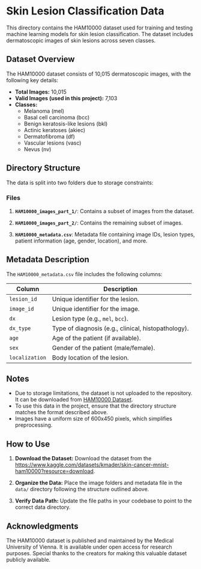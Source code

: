 # Skin Lesion Classification Data

This directory contains the HAM10000 dataset used for training and testing machine learning models for skin lesion classification. The dataset includes dermatoscopic images of skin lesions across seven classes.

## Dataset Overview

The HAM10000 dataset consists of 10,015 dermatoscopic images, with the following key details:

- **Total Images:** 10,015
- **Valid Images (used in this project):** 7,103
- **Classes:**
  - Melanoma (mel)
  - Basal cell carcinoma (bcc)
  - Benign keratosis-like lesions (bkl)
  - Actinic keratoses (akiec)
  - Dermatofibroma (df)
  - Vascular lesions (vasc)
  - Nevus (nv)

## Directory Structure

The data is split into two folders due to storage constraints:


### Files

1. **`HAM10000_images_part_1/`**:
   Contains a subset of images from the dataset.
   
2. **`HAM10000_images_part_2/`**:
   Contains the remaining subset of images.

3. **`HAM10000_metadata.csv`**:
   Metadata file containing image IDs, lesion types, patient information (age, gender, location), and more.

## Metadata Description

The `HAM10000_metadata.csv` file includes the following columns:

| Column        | Description                                          |
| ------------- | ---------------------------------------------------- |
| `lesion_id`   | Unique identifier for the lesion.                   |
| `image_id`    | Unique identifier for the image.                    |
| `dx`          | Lesion type (e.g., `mel`, `bcc`).                   |
| `dx_type`     | Type of diagnosis (e.g., clinical, histopathology). |
| `age`         | Age of the patient (if available).                  |
| `sex`         | Gender of the patient (male/female).                |
| `localization`| Body location of the lesion.                        |

## Notes

- Due to storage limitations, the dataset is not uploaded to the repository. It can be downloaded from [HAM10000 Dataset](https://doi.org/10.7910/DVN/DBW86T).
- To use this data in the project, ensure that the directory structure matches the format described above.
- Images have a uniform size of 600x450 pixels, which simplifies preprocessing.

## How to Use

1. **Download the Dataset:**
   Download the dataset from the https://www.kaggle.com/datasets/kmader/skin-cancer-mnist-ham10000?resource=download.

2. **Organize the Data:**
   Place the image folders and metadata file in the `data/` directory following the structure outlined above.

3. **Verify Data Path:**
   Update the file paths in your codebase to point to the correct data directory.

## Acknowledgments

The HAM10000 dataset is published and maintained by the Medical University of Vienna. It is available under open access for research purposes. Special thanks to the creators for making this valuable dataset publicly available.
